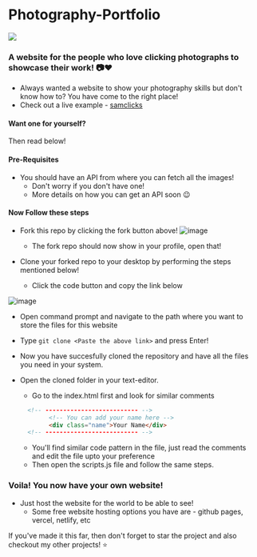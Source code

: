# Photography-Portfolio

![](https://user-images.githubusercontent.com/77121931/216774002-5ff4acc3-4a2d-4dd0-a305-6d7cccf36895.gif)

### A website for the people who love clicking photographs to showcase their work! :camera::heart:
- Always wanted a website to show your photography skills but don't know how to? You have come to the right place!
- Check out a live example - [samclicks](https://samclicks.netlify.app/)

#### Want one for yourself?
Then read below!

#### Pre-Requisites
- You should have an API from where you can fetch all the images!
  - Don't worry if you don't have one!
  - More details on how you can get an API soon :wink:

#### Now Follow these steps 
- Fork this repo by clicking the fork button above!
![image](https://user-images.githubusercontent.com/77121931/216774625-0aaadcc5-ae13-4ca2-9762-88efb3381ddf.png)
  - The fork repo should now show in your profile, open that!

- Clone your forked repo to your desktop by performing the steps mentioned below!
  - Click the code button and copy the link below
  
![image](https://user-images.githubusercontent.com/77121931/216774812-fc80f086-e8b8-456b-a4c3-627d108c0421.png)

  - Open command prompt and navigate to the path where you want to store the files for this website
  - Type `git clone <Paste the above link>` and press Enter!

- Now you have succesfully cloned the repository and have all the files you need in your system.
- Open the cloned folder in your text-editor.
  - Go to the index.html first and look for similar comments
  
  ```html
    <!-- -------------------------- -->
          <!-- You can add your name here -->
          <div class="name">Your Name</div>
    <!-- -------------------------- -->
  ```
  
  - You'll find similar code pattern in the file, just read the comments and edit the file upto your preference
  - Then open the scripts.js file and follow the same steps.

### Voila! You now have your own website!
- Just host the website for the world to be able to see!
  - Some free website hosting options you have are - github pages, vercel, netlify, etc
  
If you've made it this far, then don't forget to star the project and also checkout my other projects! :star:
